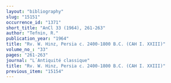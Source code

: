 ```yaml
---
layout: "bibliography"
slug: "15151"
occurrence_id: "1371"
short_title: "AnCl 33 (1964), 261-263"
author: "Tefnin, R."
publication_year: "1964"
title: "Rv. W. Hinz, Persia c. 2400-1800 B.C. (CAH I. XXIII)"
volume_no_: "33"
pages: "261-263"
journal: "L´Antiquité classique"
title: "Rv. W. Hinz, Persia c. 2400-1800 B.C. (CAH I. XXIII)"
previous_item: "15154"
---
```

